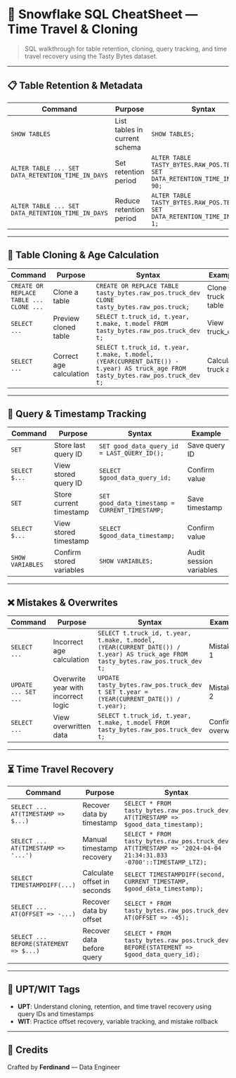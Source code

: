 
# 🧊 Snowflake SQL CheatSheet — Time Travel & Cloning

> SQL walkthrough for table retention, cloning, query tracking, and time travel recovery using the Tasty Bytes dataset.

---

## 📋 Table Retention & Metadata

| **Command**         | **Purpose**                             | **Syntax**                                                                 | **Example** |
|---------------------|------------------------------------------|-----------------------------------------------------------------------------|-------------|
| `SHOW TABLES`       | List tables in current schema            | `SHOW TABLES;`                                                              | Table audit |
| `ALTER TABLE ... SET DATA_RETENTION_TIME_IN_DAYS` | Set retention period | `ALTER TABLE TASTY_BYTES.RAW_POS.TEST_MENU SET DATA_RETENTION_TIME_IN_DAYS = 90;` | Retain for 90 days |
| `ALTER TABLE ... SET DATA_RETENTION_TIME_IN_DAYS` | Reduce retention period | `ALTER TABLE TASTY_BYTES.RAW_POS.TEST_MENU SET DATA_RETENTION_TIME_IN_DAYS = 1;` | Retain for 1 day |

---

## 🧪 Table Cloning & Age Calculation

| **Command**         | **Purpose**                             | **Syntax**                                                                 | **Example** |
|---------------------|------------------------------------------|-----------------------------------------------------------------------------|-------------|
| `CREATE OR REPLACE TABLE ... CLONE ...` | Clone a table                        | `CREATE OR REPLACE TABLE tasty_bytes.raw_pos.truck_dev CLONE tasty_bytes.raw_pos.truck;` | Clone truck table |
| `SELECT ...`        | Preview cloned table                     | `SELECT t.truck_id, t.year, t.make, t.model FROM tasty_bytes.raw_pos.truck_dev t;` | View truck_dev |
| `SELECT ...`        | Correct age calculation                  | `SELECT t.truck_id, t.year, t.make, t.model, (YEAR(CURRENT_DATE()) - t.year) AS truck_age FROM tasty_bytes.raw_pos.truck_dev t;` | Calculate truck age |

---

## 🧠 Query & Timestamp Tracking

| **Command**         | **Purpose**                             | **Syntax**                                                                 | **Example** |
|---------------------|------------------------------------------|-----------------------------------------------------------------------------|-------------|
| `SET`               | Store last query ID                      | `SET good_data_query_id = LAST_QUERY_ID();`                                 | Save query ID |
| `SELECT $...`       | View stored query ID                     | `SELECT $good_data_query_id;`                                               | Confirm value |
| `SET`               | Store current timestamp                  | `SET good_data_timestamp = CURRENT_TIMESTAMP;`                              | Save timestamp |
| `SELECT $...`       | View stored timestamp                    | `SELECT $good_data_timestamp;`                                              | Confirm value |
| `SHOW VARIABLES`    | Confirm stored variables                 | `SHOW VARIABLES;`                                                           | Audit session variables |

---

## ❌ Mistakes & Overwrites

| **Command**         | **Purpose**                             | **Syntax**                                                                 | **Example** |
|---------------------|------------------------------------------|-----------------------------------------------------------------------------|-------------|
| `SELECT ...`        | Incorrect age calculation                | `SELECT t.truck_id, t.year, t.make, t.model, (YEAR(CURRENT_DATE()) / t.year) AS truck_age FROM tasty_bytes.raw_pos.truck_dev t;` | Mistake 1 |
| `UPDATE ... SET ...`| Overwrite year with incorrect logic      | `UPDATE tasty_bytes.raw_pos.truck_dev t SET t.year = (YEAR(CURRENT_DATE()) / t.year);` | Mistake 2 |
| `SELECT ...`        | View overwritten data                    | `SELECT t.truck_id, t.year, t.make, t.model FROM tasty_bytes.raw_pos.truck_dev t;` | Confirm overwrite |

---

## ⏳ Time Travel Recovery

| **Command**         | **Purpose**                             | **Syntax**                                                                 | **Example** |
|---------------------|------------------------------------------|-----------------------------------------------------------------------------|-------------|
| `SELECT ... AT(TIMESTAMP => $...)` | Recover data by timestamp         | `SELECT * FROM tasty_bytes.raw_pos.truck_dev AT(TIMESTAMP => $good_data_timestamp);` | Restore by timestamp |
| `SELECT ... AT(TIMESTAMP => '...')` | Manual timestamp recovery         | `SELECT * FROM tasty_bytes.raw_pos.truck_dev AT(TIMESTAMP => '2024-04-04 21:34:31.833 -0700'::TIMESTAMP_LTZ);` | Manual restore |
| `SELECT TIMESTAMPDIFF(...)` | Calculate offset in seconds         | `SELECT TIMESTAMPDIFF(second, CURRENT_TIMESTAMP, $good_data_timestamp);` | Offset calculation |
| `SELECT ... AT(OFFSET => -...)` | Recover data by offset             | `SELECT * FROM tasty_bytes.raw_pos.truck_dev AT(OFFSET => -45);`           | Restore by offset |
| `SELECT ... BEFORE(STATEMENT => $...)` | Recover data before query        | `SELECT * FROM tasty_bytes.raw_pos.truck_dev BEFORE(STATEMENT => $good_data_query_id);` | Restore before query |

---

## 🧠 UPT/WIT Tags

- **UPT**: Understand cloning, retention, and time travel recovery using query IDs and timestamps  
- **WIT**: Practice offset recovery, variable tracking, and mistake rollback

---

## 🙌 Credits

Crafted by **Ferdinand** — Data Engineer
